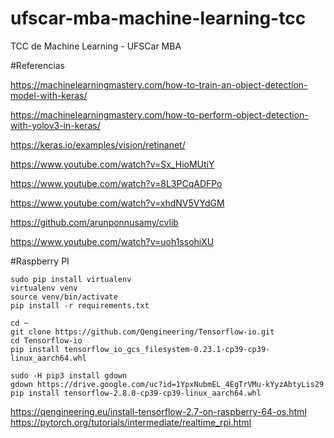 # ufscar-mba-machine-learning-tcc
TCC de Machine Learning - UFSCar MBA

#Referencias

https://machinelearningmastery.com/how-to-train-an-object-detection-model-with-keras/

https://machinelearningmastery.com/how-to-perform-object-detection-with-yolov3-in-keras/

https://keras.io/examples/vision/retinanet/


https://www.youtube.com/watch?v=Sx_HioMUtiY

https://www.youtube.com/watch?v=8L3PCqADFPo

https://www.youtube.com/watch?v=xhdNV5VYdGM

https://github.com/arunponnusamy/cvlib

https://www.youtube.com/watch?v=uoh1ssohiXU


#Raspberry PI

```
sudo pip install virtualenv
virtualenv venv
source venv/bin/activate
pip install -r requirements.txt

cd ~
git clone https://github.com/Qengineering/Tensorflow-io.git
cd Tensorflow-io
pip install tensorflow_io_gcs_filesystem-0.23.1-cp39-cp39-linux_aarch64.whl

sudo -H pip3 install gdown
gdown https://drive.google.com/uc?id=1YpxNubmEL_4EgTrVMu-kYyzAbtyLis29
pip install tensorflow-2.8.0-cp39-cp39-linux_aarch64.whl
```

https://qengineering.eu/install-tensorflow-2.7-on-raspberry-64-os.html
https://pytorch.org/tutorials/intermediate/realtime_rpi.html